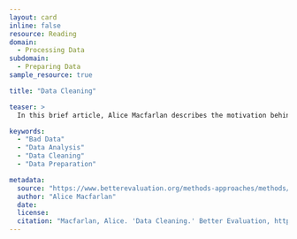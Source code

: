 ```yaml
---
layout: card
inline: false
resource: Reading
domain:
  - Processing Data
subdomain:
  - Preparing Data
sample_resource: true

title: "Data Cleaning"

teaser: >
  In this brief article, Alice Macfarlan describes the motivation behind careful data preparation and outlines a set of steps and questions to ask oneself when preparing data. Macfarlan also provides links to more information about the process of and motivation for cleaning data.

keywords:
  - "Bad Data"
  - "Data Analysis"
  - "Data Cleaning"
  - "Data Preparation"

metadata:
  source: "https://www.betterevaluation.org/methods-approaches/methods/data-cleaning#:~:text=Incorrect%20or%20inconsistent%20data%20can,important%20information%20or%20valid%20data"
  author: "Alice Macfarlan"
  date: 
  license: 
  citation: "Macfarlan, Alice. 'Data Cleaning.' Better Evaluation, https://www.betterevaluation.org/methods-approaches/methods/data-cleaning#:~:text=Incorrect%20or%20inconsistent%20data%20can,important%20information%20or%20valid%20data. Accessed 31 July 2024."
---
```


